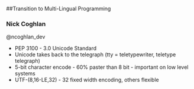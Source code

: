 ##Transition to Multi-Lingual Programming
### Nick Coghlan

@ncoghlan_dev

* PEP 3100 - 3.0 Unicode Standard
* Unicode takes back to the telegraph (tty = teletypewriter, teletype telegraph)
* 5-bit character encode - 60% paster than 8 bit - important on low level systems
* UTF-(8,16-LE,32) - 32 fixed width encoding, others flexible

